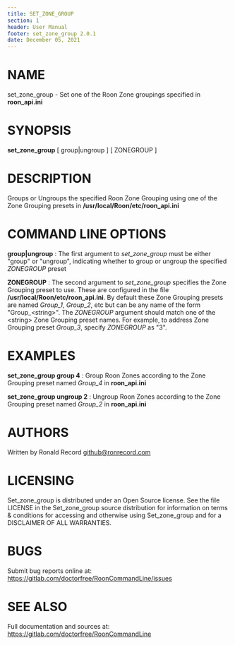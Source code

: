 ```yaml
---
title: SET_ZONE_GROUP
section: 1
header: User Manual
footer: set_zone_group 2.0.1
date: December 05, 2021
---
```

# NAME
set_zone_group - Set one of the Roon Zone groupings specified in **roon_api.ini**

# SYNOPSIS
**set_zone_group** [ group|ungroup ] [ ZONEGROUP ]

# DESCRIPTION
Groups or Ungroups the specified Roon Zone Grouping using one of the Zone Grouping presets in **/usr/local/Roon/etc/roon_api.ini**

# COMMAND LINE OPTIONS
**group|ungroup**
: The first argument to *set_zone_group* must be either "group" or "ungroup", indicating whether to group or ungroup the specified *ZONEGROUP* preset

**ZONEGROUP**
: The second argument to *set_zone_group* specifies the Zone Grouping preset to use. These are configured in the file **/usr/local/Roon/etc/roon_api.ini**. By default these Zone Grouping presets are named *Group_1*, *Group_2*, etc but can be any name of the form "Group_&lt;string&gt;". The *ZONEGROUP* argument should match one of the &lt;string&gt; Zone Grouping preset names. For example, to address Zone Grouping preset *Group_3*, specify *ZONEGROUP* as "3".

# EXAMPLES
**set_zone_group group 4**
: Group Roon Zones according to the Zone Grouping preset named *Group_4* in **roon_api.ini**

**set_zone_group ungroup 2**
: Ungroup Roon Zones according to the Zone Grouping preset named *Group_2* in **roon_api.ini**

# AUTHORS
Written by Ronald Record github@ronrecord.com

# LICENSING
Set_zone_group is distributed under an Open Source license.
See the file LICENSE in the Set_zone_group source distribution
for information on terms &amp; conditions for accessing and
otherwise using Set_zone_group and for a DISCLAIMER OF ALL WARRANTIES.

# BUGS
Submit bug reports online at: https://gitlab.com/doctorfree/RoonCommandLine/issues

# SEE ALSO
Full documentation and sources at: https://gitlab.com/doctorfree/RoonCommandLine


